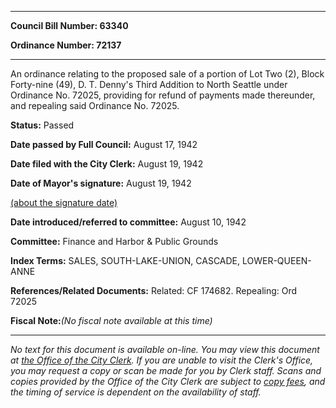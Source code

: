 

********

**Council Bill Number: 63340**
   
**Ordinance Number: 72137**
********

 An ordinance relating to the proposed sale of a portion of Lot Two (2), Block Forty-nine (49), D. T. Denny's Third Addition to North Seattle under Ordinance No. 72025, providing for refund of payments made thereunder, and repealing said Ordinance No. 72025.

**Status:** Passed
   
**Date passed by Full Council:** August 17, 1942
   
**Date filed with the City Clerk:** August 19, 1942
   
**Date of Mayor's signature:** August 19, 1942
   
[(about the signature date)](/~public/approvaldate.htm)
   
   
   
**Date introduced/referred to committee:** August 10, 1942
   
**Committee:** Finance and Harbor & Public Grounds
   
   
**Index Terms:** SALES, SOUTH-LAKE-UNION, CASCADE, LOWER-QUEEN-ANNE

**References/Related Documents:** Related: CF 174682. Repealing: Ord 72025

**Fiscal Note:**_(No fiscal note available at this time)_
********

_No text for this document is available on-line. You may view this document at [the Office of the City Clerk](http://www.seattle.gov/leg/clerk/contactUs.htm). If you are unable to visit the Clerk's Office, you may request a copy or scan be made for you by Clerk staff. Scans and copies provided by the Office of the City Clerk are subject to [copy fees](http://clerk.seattle.gov/~public/clerkfees.htm), and the timing of service is dependent on the availability of staff._

